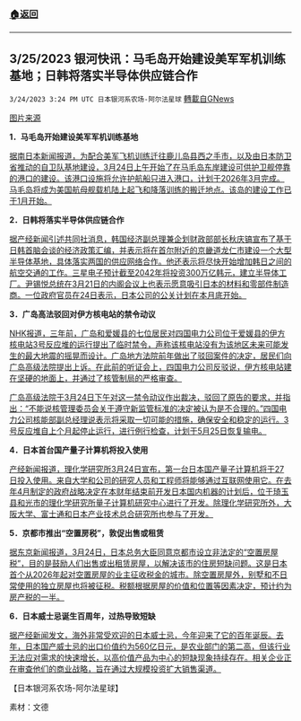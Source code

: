 ###  [:house:返回](README.md)
---


## 3/25/2023 银河快讯：马毛岛开始建设美军军机训练基地；日韩将落实半导体供应链合作
`3/24/2023 3:24 PM UTC 日本银河系农场-阿尔法星球` [轉載自GNews](https://gnews.org/articles/1043071)

[图片来源](https://topics.smt.docomo.ne.jp/article/mbc/region/mbc-2023032200063541)

         

**1．马毛岛开始建设美军军机训练基地**

[据南日本新闻报道，为配合美军飞机训练迁往鹿儿岛县西之手市，以及由日本防卫省推动的自卫队基地建设，3月24日上午开始了在马毛岛东岸建设可供护卫舰停靠的港口的建设。该港口设施将允许护航船只进入港口，计划于2026年3月完成。马毛岛将成为美国航母舰载机陆上起飞和降落训练的搬迁地点。该岛的建设工作已于1月开始。](https://373news.com/_news/storyid/172580/)

 
**2．日韩将落实半导体供应链合作**

[据产经新闻引述共同社消息，韩国经济副总理兼企划财政部部长秋庆镐宣布了基于日韩首脑会谈的经济政策汇编，并表示将在首尔附近的京畿道龙仁市建设一个大型半导体基地，具体落实两国的供应网络合作。他还表示将尽快开始增加韩日之间的航空交通的工作。三星电子预计截至2042年将投资300万亿韩元，建立半导体工厂。尹锡悦总统在3月21日的内阁会议上也表示愿意吸引日本的材料和零部件制造商。一位政府官员在24日表示，日本公司的公关计划在本月底开始。](https://www.sankei.com/article/20230324-2GBTIECIAZJLZACAECVGGI7IEY/)
 

**3．广岛高法驳回对伊方核电站的禁令动议**

[NHK报道，三年前，广岛和爱媛县的七位居民对四国电力公司位于爱媛县的伊方核电站3号反应堆的运行提出了临时禁令，声称该核电站没有为该地区未来可能发生的最大地震的摇晃而设计。广岛地方法院前年做出了驳回案件的决定，居民们向广岛高级法院提出上诉。在此前的听证会上，四国电力公司反驳说，伊方核电站建在坚硬的地面上，并通过了核管制局的严格审查。](https://www3.nhk.or.jp/news/html/20230324/k10014017751000.html)

[广岛高级法院于3月24日下午对这一禁令动议作出裁决，驳回了原告的要求，并指出：“不能说核管理委员会关于遵守新监管标准的决定被认为是不合理的。”四国电力公司核能部副总经理说表示将采取一切可能的措施，确保安全和稳定的运行。3号反应堆自上个月起停止运行，进行例行检查，计划于5月25日恢复输电。](https://www.home-tv.co.jp/news/content/?news_id=20230324200196)
 

**4．日本首台国产量子计算机将投入使用**

[产经新闻报道，理化学研究所3月24日宣布，第一台日本国产量子计算机将于27日投入使用。来自大学和公司的研究人员和工程师将能够通过互联网使用它。在去年4月制定的政府战略决定在本财年结束前开发日本国内机器的计划后，位于琦玉县和光市的理化学研究所量子计算机研究中心进行了开发。除理化学研究所外，大阪大学、富士通和日本产业技术总合研究所也参与了开发。](https://www.sankei.com/article/20230324-GVMCQJKH5VMILNXEPOOEQVH2YI/)
 

**5．京都市推出“空置房税”，敦促出售或租赁**

[据东京新闻报道，3月24日，日本总务大臣同意京都市设立非法定的“空置房屋税”，目的是鼓励人们出售或出租赁房屋，以解决该市的住房短缺问题。这是日本首个从2026年起对空置房屋的业主征收税金的城市。除空置房屋外，别墅和不日常使用的独立房屋也将被征税。税额根据房屋的价值和位置等因素决定，预计约为房产税的一半。](https://www.tokyo-np.co.jp/article/239940)
 

**6．日本威士忌诞生百周年，过热导致短缺**

[据产经新闻发文，海外非常受欢迎的日本威士忌，今年迎来了它的百年诞辰。去年，日本国产威士忌的出口价值约为560亿日元，是农业部门的第二高，但该行业无法应对需求的快速增长，以高价值产品为中心的短缺现象持续存在。相关企业正在审查他们的商业战略，旨在通过大规模投资扩大销售渠道。](https://www.sankei.com/article/20230324-DWKDZGV4ZJMIRHG3MFNNQX3ZY4/)
 

【日本银河系农场\-阿尔法星球】

素材：文德
 
